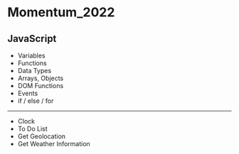 # Momentum_2022
 
<h2>JavaScript</h2>

- Variables
- Functions
- Data Types
- Arrays, Objects
- DOM Functions
- Events
- if / else / for
----------------------
- Clock
- To Do List
- Get Geolocation
- Get Weather Information
